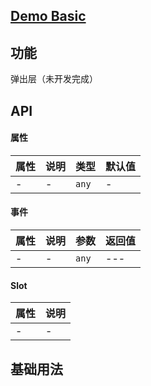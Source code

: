 ## [Demo Basic](https://wya-team.github.io/wya-vc/dist/web/m-toast/basic.html)
## 功能
弹出层（未开发完成）

## API

#### 属性

属性 | 说明 | 类型 | 默认值
---|---|---|---
- | - | `any` | -


#### 事件

属性 | 说明 | 参数 | 返回值
---|---|---|---
- | - | `any`|---

#### Slot

属性 | 说明
---|---
- | -



## 基础用法

```jsx

```